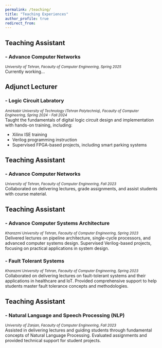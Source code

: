 ```yaml
---
permalink: /teaching/
title: "Teaching Experiences"
author_profile: true
redirect_from: 
---
```

## Teaching Assistant
### - Advance Computer Networks
<sub>*University of Tehran, Facaulty of Computer Engineering, Spring 2025*</sub><br>
Currently working...

## Adjunct Lecturer
### - Logic Circuit Labratory
<sub>*Amirkabir University of Technology (Tehran Polytechniq), Facaulty of Computer Engineering, Spring 2024 - Fall 2024*</sub><br>
Taught the fundamentals of digital logic circuit design and implementation with hands-on training, including:<br>
- Xilinx ISE training
- Verilog programming instruction
- Supervised FPGA-based projects, including smart parking systems

## Teaching Assistant
### - Advance Computer Networks
<sub>*University of Tehran, Facaulty of Computer Engineering, Fall 2023*</sub><br>
Collaborated on delivering lectures, grade assignments, and assist students with course material.

## Teaching Assistant
### - Advance Computer Systems Architecture
<sub>*Kharazmi University of Tehran, Facaulty of Computer Engineering, Spring 2023*</sub><br>
Delivered lectures on pipeline architecture, single-cycle processors, and advanced computer systems design. Supervised Verilog-based projects, focusing on practical applications in system design.
### - Fault Tolerant Systems
<sub>*Kharazmi University of Tehran, Facaulty of Computer Engineering, Spring 2023*</sub><br>
Collaborated on delivering lectures on fault-tolerant systems and their applications in healthcare and IoT. Provided comprehensive support to help students master fault tolerance concepts and methodologies.

## Teaching Assistant
### - Natural Language and Speech Processing (NLP)
<sub>*University of Zanjan, Facaulty of Computer Engineering, Fall 2023*</sub><br>
Assisted in delivering lectures and guiding students through fundamental concepts of Natural Language Processing. Evaluated assignments and provided technical support for student projects.
